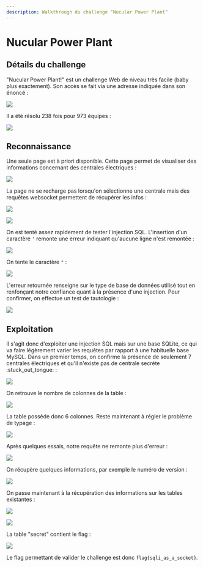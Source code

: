 ```yaml
---
description: Walkthrough du challenge "Nucular Power Plant"
---
```


# Nucular Power Plant

## Détails du challenge

"Nucular Power Plant!" est un challenge Web de niveau très facile (baby plus exactement). Son accès se fait via une adresse indiquée dans son énoncé :

![](../../../.gitbook/assets/18d934334db3d49e9381bea4119aa36e.png)

Il a été résolu 238 fois pour 973 équipes :

![](../../../.gitbook/assets/94c1aa3d2fb65254ea0bc397bf71ab38.png)

## Reconnaissance

Une seule page est à priori disponible. Cette page permet de visualiser des informations concernant des centrales électriques :

![](../../../.gitbook/assets/eb26144873cd4496e53df9fa0eea37bb.png)

La page ne se recharge pas lorsqu'on sélectionne une centrale mais des requêtes websocket permettent de récupérer les infos :

![](../../../.gitbook/assets/c50905e23ed8994ea0195fa45cc2c660.png)

![](../../../.gitbook/assets/c0e23e78ddfbceae388702f5f1b4072a.png)

On est tenté assez rapidement de tester l'injection SQL. L'insertion d'un caractère `'` remonte une erreur indiquant qu'aucune ligne n'est remontée :

![](../../../.gitbook/assets/5c43a430070a040fa3242b9ee2d20469.png)

On tente le caractère `"` :

![](../../../.gitbook/assets/5aa5aac1c63a952416dcf9533cf80179.png)

L'erreur retournée renseigne sur le type de base de données utilisé tout en renfonçant notre confiance quant à la présence d'une injection. Pour confirmer, on effectue un test de tautologie :

![](../../../.gitbook/assets/258eb1c118996ed1d1510028f9d4db08.png)

## Exploitation

Il s'agit donc d'exploiter une injection SQL mais sur une base SQLite, ce qui va faire légèrement varier les requêtes par rapport à une habituelle base MySQL. Dans un premier temps, on confirme la présence de seulement 7 centrales électriques et qu'il n'existe pas de centrale secrète :stuck\_out\_tongue: :

![](../../../.gitbook/assets/5706489061982e3fade549ad8774eee4.png)

On retrouve le nombre de colonnes de la table :

![](../../../.gitbook/assets/44d073aa522511cb5b95997e4cdb2277.png)

La table possède donc 6 colonnes. Reste maintenant à régler le problème de typage :

![](../../../.gitbook/assets/0fd5fcda7e288bae7649a510128f2ffe.png)

Après quelques essais, notre requête ne remonte plus d'erreur :

![](../../../.gitbook/assets/f1c42761f57149566247cd8678ff5e69.png)

On récupère quelques informations, par exemple le numéro de version :

![](../../../.gitbook/assets/48e5dbcb83658b20b4b9fdbf7f98a439.png)

On passe maintenant à la récupération des informations sur les tables existantes :

![](../../../.gitbook/assets/4efa49c13839dc9da436dfa65186c4d7.png)

![](../../../.gitbook/assets/bde17f75168d7ac63e9f4b78d443fa8b.png)

La table "secret" contient le flag :

![](../../../.gitbook/assets/4ff28b85c711c663e6dd552d387fe061.png)

Le flag permettant de valider le challenge est donc `flag{sqli_as_a_socket}`.



